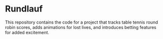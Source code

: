 # Rundlauf
This repository contains the code for a project that tracks table tennis round robin scores, adds animations for lost lives, and introduces betting features for added excitement.
